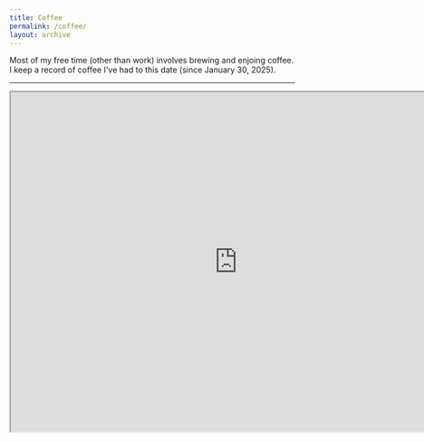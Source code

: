 ```yaml
---
title: Coffee
permalink: /coffee/
layout: archive
---
```


Most of my free time (other than work) involves brewing and enjoing coffee. I keep a record of coffee I've had to this date (since January 30, 2025). 

---

<iframe 
  src="https://docs.google.com/spreadsheets/d/1mkBmE5sjOipEgvan_whcHg5i3phVjBrAwAobX3XjkfA/edit?usp=sharing" 
  width="800" 
  height="600">
</iframe>
